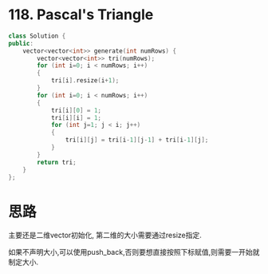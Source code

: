 #  118. Pascal's Triangle

```c++
class Solution {
public:
    vector<vector<int>> generate(int numRows) {
        vector<vector<int>> tri(numRows);
        for (int i=0; i < numRows; i++)
        {
            tri[i].resize(i+1);
        }
        for (int i=0; i < numRows; i++)
        {
            tri[i][0] = 1;
            tri[i][i] = 1;
            for (int j=1; j < i; j++)
            {
                tri[i][j] = tri[i-1][j-1] + tri[i-1][j];
            }
        }
        return tri;
    }
};
```

# 思路

主要还是二维vector初始化, 第二维的大小需要通过resize指定.

如果不声明大小,可以使用push_back,否则要想直接按照下标赋值,则需要一开始就制定大小.